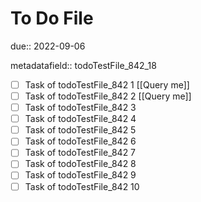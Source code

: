 # To Do File

due:: 2022-09-06

metadatafield:: todoTestFile_842_18

- [ ] Task of todoTestFile_842 1 [[Query me]]
- [ ] Task of todoTestFile_842 2 [[Query me]]
- [ ] Task of todoTestFile_842 3
- [ ] Task of todoTestFile_842 4
- [ ] Task of todoTestFile_842 5
- [ ] Task of todoTestFile_842 6
- [ ] Task of todoTestFile_842 7
- [ ] Task of todoTestFile_842 8
- [ ] Task of todoTestFile_842 9
- [ ] Task of todoTestFile_842 10